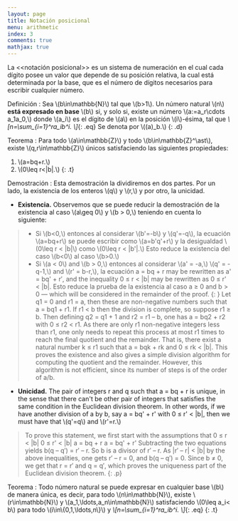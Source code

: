 ```yaml
---
layout: page
title: Notación posicional
menu: arithmetic
index: 3
comments: true
mathjax: true
---
```


La <<notación posicional>> es un sistema de numeración en el cual cada dígito posee un valor que depende de su posición relativa, la cual está determinada por la base, que es el número de dígitos necesarios para escribir cualquier número.

Definición
: Sea \\(b\\in\\mathbb{N}\\) tal que \\(b>1\\). Un número natural \\(n\\) **está expresado en base** \\(b\\) si, y solo si, existe un número \\(a:=a\_r\\cdots a\_1a\_0,\\) donde \\(a\_i\\) es el dígito de \\(a\\) en la posición \\(i\\)-ésima, tal que
*\\[n=\\sum\_{i=1}^ra\_ib^i. \\]*{: .eq}
Se denota por \\((a)\_b.\\)
{: .d}

Teorema
: Para todo \\(a\\in\\mathbb{Z}\\) y todo \\(b\\in\\mathbb{Z}^\\ast\\), existe \\(q,r\\in\\mathbb{Z}\\) únicos satisfaciendo las siguientes propiedades:
1. \\(a=bq+r.\\)
2. \\(0\\leq r<\|b\|.\\)
{: .t}

Demostración
: Esta demostración la dividiremos en dos partes. Por un lado, la existencia de los enteros \\(q\\) y \\(r,\\) y por otro, la unicidad.
- **Existencia.** Observemos que se puede reducir la demostración de la existencia al caso \\(a\\geq 0\\) y \\(b > 0,\\) teniendo en cuenta lo siguiente:
> - Si \\(b<0,\\) entonces al considerar \\(b'=-b\\) y \\(q'=-q\\), la ecuación \\(a=bq+r\\) se puede escribir como \\(a=b'q'+r\\) y la desigualdad \\(0\\leq r < \|b\|\\) como \\(0\\leq r < \|b'\|.\\) Esto reduce la existencia del caso \\(b<0\\) al caso \\(b>0.\\)
> - Si \\(a < 0\\) and \\(b > 0,\\) entonces al considerar \\(a' = -a,\\) \\(q' = -q-1,\\) and \\(r' = b-r,\\), la ecuación a = bq + r may be rewritten as a' = bq' + r′, and the inequality 0 ≤ r < \|b\| may be rewritten as 0 ≤ r' < \|b\|. Esto reduce la prueba de la existencia al caso a ≥ 0 and b > 0 — which will be considered in the remainder of the proof.
> {: }
>Let q1 = 0 and r1 = a, then these are non-negative numbers such that a = bq1 + r1. If r1 < b then the division is complete, so suppose r1 ≥ b. Then defining q2 = q1 + 1 and r2 = r1 – b, one has a = bq2 + r2 with 0 ≤ r2 < r1. As there are only r1 non-negative integers less than r1, one only needs to repeat this process at most r1 times to reach the final quotient and the remainder. That is, there exist a natural number k ≤ r1 such that a = bqk + rk and 0 ≤ rk < |b|.
>This proves the existence and also gives a simple division algorithm for computing the quotient and the remainder. However, this algorithm is not efficient, since its number of steps is of the order of a/b.
- **Unicidad.** The pair of integers r and q such that a = bq + r is unique, in the sense that there can't be other pair of integers that satisfies the same condition in the Euclidean division theorem. In other words, if we have another division of a by b, say a = bq' + r' with 0 ≤ r' < |b|, then we must have that \\(q'=q\\) and \\(r'=r.\\)
>To prove this statement, we first start with the assumptions that
0 ≤ r < |b|
0 ≤ r' < |b|
a = bq + r
a = bq' + r'
>Subtracting the two equations yields
b(q – q′) = r′ – r.
>So b is a divisor of r′ – r. As
|r′ – r| < |b|
>by the above inequalities, one gets
r′ – r = 0,
>and
b(q – q′) = 0.
>Since b ≠ 0, we get that r = r′ and q = q′, which proves the uniqueness part of the Euclidean division theorem.
{: .p}

Teorema
: Todo número natural se puede expresar en cualquier base \\(b\\) de manera única, es decir, para todo \\(n\\in\\mathbb{N}\\), existe \\(r\\in\\mathbb{N}\\) y \\(a\_1,\\ldots,a\_n\\in\\mathbb{N}\\) satisfaciendo \\(0\\leq a\_i< b\\) para todo \\(i\\in\\{0,1,\\ldots,n\\}\\) y
*\\[n=\\sum\_{i=1}^ra\_ib^i. \\]*{: .eq}
{: .t}